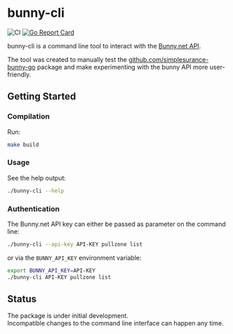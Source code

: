 # bunny-cli
![CI](https://github.com/simplesurance/bunny-cli/actions/workflows/ci.yml/badge.svg)
[![Go Report Card](https://goreportcard.com/badge/github.com/simplesurance/bunny-cli)](https://goreportcard.com/report/github.com/simplesurance/bunny-cli)

bunny-cli is a command line tool to interact with the [Bunny.net
API](https://bunny.net).

The tool was created to manually test the
[github.com/simplesurance-bunny-go](https://github.com/simplesurance/bunny-go)
package and make experimenting with the bunny API more user-friendly.

## Getting Started

### Compilation

Run:

```sh
make build
```

### Usage

See the help output:
```sh
./bunny-cli --help
```

### Authentication

The Bunny.net API key can either be passed as parameter on the command line:

```sh
./bunny-cli --api-key API-KEY pullzone list
```

or via the `BUNNY_API_KEY` environment variable:

```sh
export BUNNY_API_KEY=API-KEY
./bunny-cli API-KEY pullzone list
```

## Status

The package is under initial development. \
Incompatible changes to the command line interface can happen any time.
